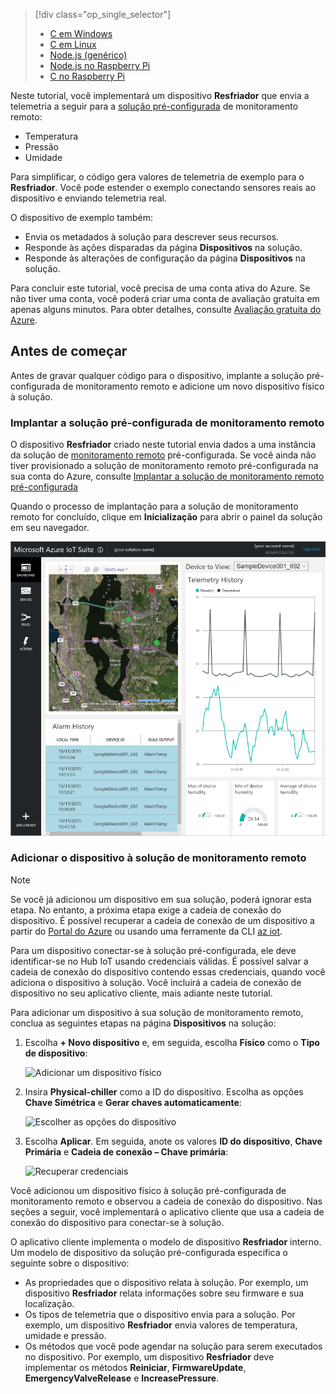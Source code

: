 > [!div class="op_single_selector"]
> * [C em Windows](../articles/iot-suite/iot-suite-connecting-devices.md)
> * [C em Linux](../articles/iot-suite/iot-suite-connecting-devices-linux.md)
> * [Node.js (genérico)](../articles/iot-suite/iot-suite-connecting-devices-node.md)
> * [Node.js no Raspberry Pi](../articles/iot-suite/iot-suite-connecting-pi-node.md)
> * [C no Raspberry Pi](../articles/iot-suite/iot-suite-connecting-pi-c.md)

Neste tutorial, você implementará um dispositivo **Resfriador** que envia a telemetria a seguir para a [solução pré-configurada](../articles/iot-suite/iot-suite-what-are-preconfigured-solutions.md) de monitoramento remoto:

* Temperatura
* Pressão
* Umidade

Para simplificar, o código gera valores de telemetria de exemplo para o **Resfriador**. Você pode estender o exemplo conectando sensores reais ao dispositivo e enviando telemetria real.

O dispositivo de exemplo também:

* Envia os metadados à solução para descrever seus recursos.
* Responde às ações disparadas da página **Dispositivos** na solução.
* Responde às alterações de configuração da página **Dispositivos** na solução.

Para concluir este tutorial, você precisa de uma conta ativa do Azure. Se não tiver uma conta, você poderá criar uma conta de avaliação gratuita em apenas alguns minutos. Para obter detalhes, consulte [Avaliação gratuita do Azure](http://azure.microsoft.com/pricing/free-trial/).

## <a name="before-you-start"></a>Antes de começar

Antes de gravar qualquer código para o dispositivo, implante a solução pré-configurada de monitoramento remoto e adicione um novo dispositivo físico à solução.

### <a name="deploy-your-remote-monitoring-preconfigured-solution"></a>Implantar a solução pré-configurada de monitoramento remoto

O dispositivo **Resfriador** criado neste tutorial envia dados a uma instância da solução de [monitoramento remoto](../articles/iot-suite/iot-suite-remote-monitoring-explore.md) pré-configurada. Se você ainda não tiver provisionado a solução de monitoramento remoto pré-configurada na sua conta do Azure, consulte [Implantar a solução de monitoramento remoto pré-configurada](../articles/iot-suite/iot-suite-remote-monitoring-deploy.md)

Quando o processo de implantação para a solução de monitoramento remoto for concluído, clique em **Inicialização** para abrir o painel da solução em seu navegador.

![O painel da solução](media/iot-suite-selector-connecting/dashboard.png)

### <a name="add-your-device-to-the-remote-monitoring-solution"></a>Adicionar o dispositivo à solução de monitoramento remoto

> [!NOTE]
> Se você já adicionou um dispositivo em sua solução, poderá ignorar esta etapa. No entanto, a próxima etapa exige a cadeia de conexão do dispositivo. É possível recuperar a cadeia de conexão de um dispositivo a partir do [Portal do Azure](https://portal.azure.com) ou usando uma ferramente da CLI [az iot](https://docs.microsoft.com/cli/azure/iot?view=azure-cli-latest).

Para um dispositivo conectar-se à solução pré-configurada, ele deve identificar-se no Hub IoT usando credenciais válidas. É possível salvar a cadeia de conexão do dispositivo contendo essas credenciais, quando você adiciona o dispositivo à solução. Você incluirá a cadeia de conexão de dispositivo no seu aplicativo cliente, mais adiante neste tutorial.

Para adicionar um dispositivo à sua solução de monitoramento remoto, conclua as seguintes etapas na página **Dispositivos** na solução:

1. Escolha **+ Novo dispositivo** e, em seguida, escolha **Físico** como o **Tipo de dispositivo**:

    ![Adicionar um dispositivo físico](media/iot-suite-selector-connecting/devicesprovision.png)

1. Insira **Physical-chiller** como a ID do dispositivo. Escolha as opções **Chave Simétrica** e **Gerar chaves automaticamente**:

    ![Escolher as opções do dispositivo](media/iot-suite-selector-connecting/devicesoptions.png)

1. Escolha **Aplicar**. Em seguida, anote os valores **ID do dispositivo**, **Chave Primária** e **Cadeia de conexão – Chave primária**:

    ![Recuperar credenciais](media/iot-suite-selector-connecting/credentials.png)

Você adicionou um dispositivo físico à solução pré-configurada de monitoramento remoto e observou a cadeia de conexão do dispositivo. Nas seções a seguir, você implementará o aplicativo cliente que usa a cadeia de conexão do dispositivo para conectar-se à solução.

O aplicativo cliente implementa o modelo de dispositivo **Resfriador** interno. Um modelo de dispositivo da solução pré-configurada especifica o seguinte sobre o dispositivo:

* As propriedades que o dispositivo relata à solução. Por exemplo, um dispositivo **Resfriador** relata informações sobre seu firmware e sua localização.
* Os tipos de telemetria que o dispositivo envia para a solução. Por exemplo, um dispositivo **Resfriador** envia valores de temperatura, umidade e pressão.
* Os métodos que você pode agendar na solução para serem executados no dispositivo. Por exemplo, um dispositivo **Resfriador** deve implementar os métodos **Reiniciar**, **FirmwareUpdate**, **EmergencyValveRelease** e **IncreasePressure**.